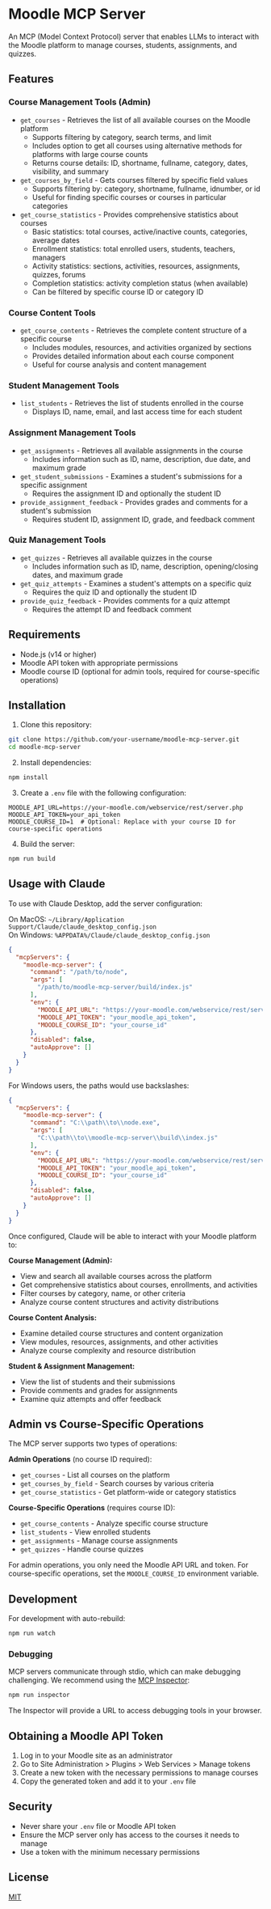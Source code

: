 # Moodle MCP Server

An MCP (Model Context Protocol) server that enables LLMs to interact with the Moodle platform to manage courses, students, assignments, and quizzes.

## Features

### Course Management Tools (Admin)
- `get_courses` - Retrieves the list of all available courses on the Moodle platform
  - Supports filtering by category, search terms, and limit
  - Includes option to get all courses using alternative methods for platforms with large course counts
  - Returns course details: ID, shortname, fullname, category, dates, visibility, and summary
- `get_courses_by_field` - Gets courses filtered by specific field values
  - Supports filtering by: category, shortname, fullname, idnumber, or id
  - Useful for finding specific courses or courses in particular categories
- `get_course_statistics` - Provides comprehensive statistics about courses
  - Basic statistics: total courses, active/inactive counts, categories, average dates
  - Enrollment statistics: total enrolled users, students, teachers, managers
  - Activity statistics: sections, activities, resources, assignments, quizzes, forums
  - Completion statistics: activity completion status (when available)
  - Can be filtered by specific course ID or category ID

### Course Content Tools
- `get_course_contents` - Retrieves the complete content structure of a specific course
  - Includes modules, resources, and activities organized by sections
  - Provides detailed information about each course component
  - Useful for course analysis and content management

### Student Management Tools
- `list_students` - Retrieves the list of students enrolled in the course
  - Displays ID, name, email, and last access time for each student

### Assignment Management Tools
- `get_assignments` - Retrieves all available assignments in the course
  - Includes information such as ID, name, description, due date, and maximum grade
- `get_student_submissions` - Examines a student's submissions for a specific assignment
  - Requires the assignment ID and optionally the student ID
- `provide_assignment_feedback` - Provides grades and comments for a student's submission
  - Requires student ID, assignment ID, grade, and feedback comment

### Quiz Management Tools
- `get_quizzes` - Retrieves all available quizzes in the course
  - Includes information such as ID, name, description, opening/closing dates, and maximum grade
- `get_quiz_attempts` - Examines a student's attempts on a specific quiz
  - Requires the quiz ID and optionally the student ID
- `provide_quiz_feedback` - Provides comments for a quiz attempt
  - Requires the attempt ID and feedback comment

## Requirements

- Node.js (v14 or higher)
- Moodle API token with appropriate permissions
- Moodle course ID (optional for admin tools, required for course-specific operations)

## Installation

1. Clone this repository:
```bash
git clone https://github.com/your-username/moodle-mcp-server.git
cd moodle-mcp-server
```

2. Install dependencies:
```bash
npm install
```

3. Create a `.env` file with the following configuration:
```
MOODLE_API_URL=https://your-moodle.com/webservice/rest/server.php
MOODLE_API_TOKEN=your_api_token
MOODLE_COURSE_ID=1  # Optional: Replace with your course ID for course-specific operations
```

4. Build the server:
```bash
npm run build
```

## Usage with Claude

To use with Claude Desktop, add the server configuration:

On MacOS: `~/Library/Application Support/Claude/claude_desktop_config.json`  
On Windows: `%APPDATA%/Claude/claude_desktop_config.json`

```json
{
  "mcpServers": {
    "moodle-mcp-server": {
      "command": "/path/to/node",
      "args": [
        "/path/to/moodle-mcp-server/build/index.js"
      ],
      "env": {
        "MOODLE_API_URL": "https://your-moodle.com/webservice/rest/server.php",
        "MOODLE_API_TOKEN": "your_moodle_api_token",
        "MOODLE_COURSE_ID": "your_course_id"
      },
      "disabled": false,
      "autoApprove": []
    }
  }
}
```

For Windows users, the paths would use backslashes:

```json
{
  "mcpServers": {
    "moodle-mcp-server": {
      "command": "C:\\path\\to\\node.exe",
      "args": [
        "C:\\path\\to\\moodle-mcp-server\\build\\index.js"
      ],
      "env": {
        "MOODLE_API_URL": "https://your-moodle.com/webservice/rest/server.php",
        "MOODLE_API_TOKEN": "your_moodle_api_token",
        "MOODLE_COURSE_ID": "your_course_id"
      },
      "disabled": false,
      "autoApprove": []
    }
  }
}
```

Once configured, Claude will be able to interact with your Moodle platform to:

**Course Management (Admin):**
- View and search all available courses across the platform
- Get comprehensive statistics about courses, enrollments, and activities
- Filter courses by category, name, or other criteria
- Analyze course content structures and activity distributions

**Course Content Analysis:**
- Examine detailed course structures and content organization
- View modules, resources, assignments, and other activities
- Analyze course complexity and resource distribution

**Student & Assignment Management:**
- View the list of students and their submissions
- Provide comments and grades for assignments
- Examine quiz attempts and offer feedback

## Admin vs Course-Specific Operations

The MCP server supports two types of operations:

**Admin Operations** (no course ID required):
- `get_courses` - List all courses on the platform
- `get_courses_by_field` - Search courses by various criteria
- `get_course_statistics` - Get platform-wide or category statistics

**Course-Specific Operations** (requires course ID):
- `get_course_contents` - Analyze specific course structure
- `list_students` - View enrolled students
- `get_assignments` - Manage course assignments
- `get_quizzes` - Handle course quizzes

For admin operations, you only need the Moodle API URL and token. For course-specific operations, set the `MOODLE_COURSE_ID` environment variable.

## Development

For development with auto-rebuild:
```bash
npm run watch
```

### Debugging

MCP servers communicate through stdio, which can make debugging challenging. We recommend using the [MCP Inspector](https://github.com/modelcontextprotocol/inspector):

```bash
npm run inspector
```

The Inspector will provide a URL to access debugging tools in your browser.

## Obtaining a Moodle API Token

1. Log in to your Moodle site as an administrator
2. Go to Site Administration > Plugins > Web Services > Manage tokens
3. Create a new token with the necessary permissions to manage courses
4. Copy the generated token and add it to your `.env` file

## Security

- Never share your `.env` file or Moodle API token
- Ensure the MCP server only has access to the courses it needs to manage
- Use a token with the minimum necessary permissions

## License

[MIT](LICENSE)

